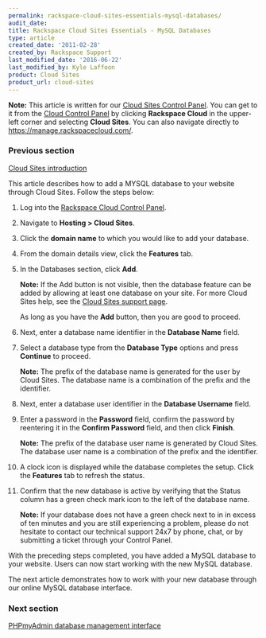 ```yaml
---
permalink: rackspace-cloud-sites-essentials-mysql-databases/
audit_date:
title: Rackspace Cloud Sites Essentials - MySQL Databases
type: article
created_date: '2011-02-28'
created_by: Rackspace Support
last_modified_date: '2016-06-22'
last_modified_by: Kyle Laffoon
product: Cloud Sites
product_url: cloud-sites
---
```


**Note:** This article is written for our [Cloud Sites Control Panel](https://manage.rackspacecloud.com/). You can get to it from the [Cloud Control Panel](https://mycloud.rackspace.com) by clicking **Rackspace Cloud** in the upper-left corner and selecting **Cloud Sites**. You can also navigate directly to <https://manage.rackspacecloud.com/>.

### Previous section

[Cloud Sites introduction](/how-to/cloud-sites)

This article describes how to add a MYSQL database to your website
through Cloud Sites. Follow the steps below:

1. Log into the [Rackspace Cloud Control Panel](http://manage.rackspacecloud.com).
2. Navigate to **Hosting > Cloud Sites**.
3. Click the **domain name** to which you would like to add your database.
4. From the domain details view, click the **Features** tab.
5. In the Databases section, click **Add**.

   **Note:** If the Add button is not visible, then the database feature
   can be added by allowing at least one database on your site. For more
   Cloud Sites help, see the [Cloud Sites support page](/how-to/cloud-sites).

   As long as you have the **Add** button, then you are good to proceed.

6. Next, enter a database name identifier in the **Database Name** field.
7. Select a database type from the **Database Type** options and press
    **Continue** to proceed.

   **Note:** The prefix of the database name is generated for the user by
   Cloud Sites. The database name is a combination of the prefix and the
   identifier.

8. Next, enter a database user identifier in the **Database Username** field.

9. Enter a password in the **Password** field, confirm the password
   by reentering it in the **Confirm Password** field, and then click
   **Finish**.

   **Note:** The prefix of the database user name is generated by Cloud
   Sites. The database user name is a combination of the prefix and the
   identifier.

10. A clock icon is displayed while the database completes the setup.
    Click the **Features** tab to refresh the status.
    
11. Confirm that the new database is active by verifying that the
    Status column has a green check mark icon to the left of the
    database name.

    **Note:** If your database does not have a green check next to in in
    excess of ten minutes and you are still experiencing a problem, please
    do not hesitate to contact our technical support 24x7 by phone, chat, or
    by submitting a ticket through your Control Panel.

With the preceding steps completed, you have added a MySQL database to your
website. Users can now start working with the new MySQL database.

The next article demonstrates how to work with your new database through
our online MySQL database interface.

### Next section

[PHPmyAdmin database management interface](/how-to/rackspace-cloud-sites-essentials-phpmyadmin-database-management-interface)
